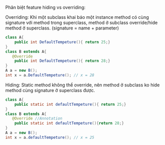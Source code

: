 Phân biệt feature hiding vs overriding:

Overriding: Khi một subclass khai báo một instance method có cùng signature với method trong superclass, method ở subclass override/hide method ở superclass. (signature = name + parameter)

```java
class A{
    public int DefaultTempeture(){ return 25;}
}
class B extends A{
   @Override
    public int DefaultTempeture(){ return 28;}
}
A a = new B();
int x = a.DefaultTempeture(); // x = 28
```

Hiding: Static method không thể override, nên method ở subclass ko hide method cùng signature ở superclass được.

```java
class A{
    public static int defaultTempeture(){ return 25;}
}
class B extends A{
   @Override //Annotation
    public static int defaultTempeture(){return 28;}
}
A a = new B();
int x = a.defaultTempeture(); // x = 25
```
